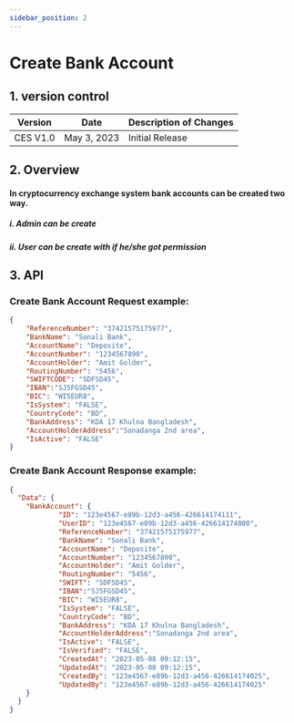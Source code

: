 ```yaml
---
sidebar_position: 2
---
```


# Create Bank Account

## 1. version control

| Version  | Date        | Description of Changes |
| -------- | ----------- | ---------------------- |
| CES V1.0 | May 3, 2023 | Initial Release        |

## 2. Overview

#### In cryptocurrency exchange system bank accounts can be created two way.
##### i.  Admin can be create
##### ii. User can be create with if he/she got permission


## 3. API

### Create Bank Account Request example:

```json
{
	"ReferenceNumber": "37421575175977",
	"BankName": "Sonali Bank",
	"AccountName": "Deposite",
	"AccountNumber": "1234567890",
	"AccountHolder": "Amit Golder",
	"RoutingNumber": "5456",
	"SWIFTCODE": "SDFSD45",
	"IBAN":"SJ5FGSD45",
	"BIC": "WI5EUR8",
	"IsSystem": "FALSE",
	"CountryCode": "BD",
	"BankAddress": "KDA 17 Khulna Bangladesh",
	"AccountHolderAddress":"Sonadanga 2nd area",
	"IsActive": "FALSE"
}
```

### Create Bank Account Response example:

```json
{
  "Data": {
    "BankAccount": {
            "ID": "123e4567-e89b-12d3-a456-426614174111",
			"UserID": "123e4567-e89b-12d3-a456-426614174000",
			"ReferenceNumber": "37421575175977",
			"BankName": "Sonali Bank",
			"AccountName": "Deposite",
			"AccountNumber": "1234567890",
			"AccountHolder": "Amit Golder",
			"RoutingNumber": "5456",
			"SWIFT": "SDFSD45",
			"IBAN":"SJ5FGSD45",
			"BIC": "WI5EUR8",
			"IsSystem": "FALSE",
			"CountryCode": "BD",
			"BankAddress": "KDA 17 Khulna Bangladesh",
			"AccountHolderAddress":"Sonadanga 2nd area",
			"IsActive": "FALSE",
			"IsVerified": "FALSE",
			"CreatedAt": "2023-05-08 09:12:15",
			"UpdatedAt": "2023-05-08 09:12:15",
			"CreatedBy": "123e4567-e89b-12d3-a456-426614174025",
			"UpdatedBy": "123e4567-e89b-12d3-a456-426614174025"
    }
  }
}
```

